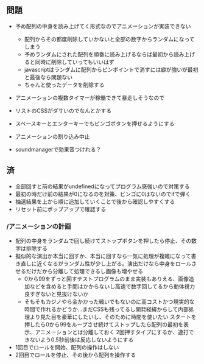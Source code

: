 ## 問題
- 予め配列の中身を読み上げてく形式なのでアニメーションが実装できない
    - 配列からその都度削除していかないと全部の数字からランダムになってしまう
    - 予めランダムにされた配列を順番に読み上げるならば最初から読み上げると同時に削除していってもいいはず
    - javascriptはランダムに配列からピンポイントで消すには癖が強いが最初と最後なら問題ない
    - ちゃんと使ったデータを削除する

- アニメーションの複数タイマーが稼働できて暴走しそうなので
- リストのCSSがダサいのでなんとかする
- スペースキーとエンターキーでもビンゴボタンを押せるようにする
- アニメーションの割り込み中止
- soundmanagerで効果音つけれる？

## 済
- 全部回すと前の結果がundefinedになってプログラム感強いので対策する
- 最初の時だけ前の結果が0になるのを対策、ビンゴに0はないのでifで弾く
- 抽選結果を上から順に追加していくことで後から確認しやすくする
- リセット前にポップアップで確認する

### /アニメーションの計画
- 配列の中身をランダムで回し続けてストップボタンを押したら停止、その数字は排除する
- 擬似的な演出か本当に回すか、本当に回すなら一気に処理が複雑になって書き直しに近くなるがランダム性が少し上がる。演出だけなら中身をロールさせるだけだから分離して処理できるし画像も増やせる
    - 0から99をずっと回すテストプログラムのまま実装もありえる、画像追加などを含めると手間はかからないし高速で数字回してるから動体視力良すぎないと見抜けないか
    - そもそもカジノやら金かかった戦いでもないのに高コストかつ現実的な時間で作れるかどうか…まだCSSも残ってるし開発経緯からして内部処理より見た目を豪華にしたいし、そのために時間を使いたい
スタートを押したら0から99をループさせ続けてストップしたら配列の最初を表示、アニメーションとは分離しておく
2回押すタイプにするか、連打できないよう0.5秒前後は反応しないようにする
- 1回目でロールを開始、配列の操作はしない
- 2回目でロールを停止、その後から配列を操作する